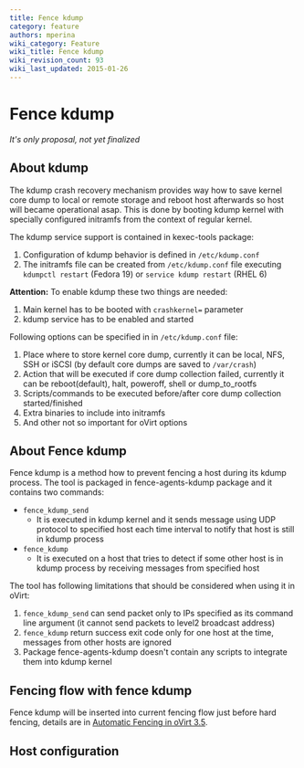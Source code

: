 ```yaml
---
title: Fence kdump
category: feature
authors: mperina
wiki_category: Feature
wiki_title: Fence kdump
wiki_revision_count: 93
wiki_last_updated: 2015-01-26
---
```


# Fence kdump

*It's only proposal, not yet finalized*

## About kdump

The kdump crash recovery mechanism provides way how to save kernel core dump to local or remote storage and reboot host afterwards so host will became operational asap. This is done by booting kdump kernel with specially configured initramfs from the context of regular kernel.

The kdump service support is contained in kexec-tools package:

1.  Configuration of kdump behavior is defined in `/etc/kdump.conf`
2.  The initramfs file can be created from `/etc/kdump.conf` file executing `kdumpctl restart` (Fedora 19) or `service kdump restart` (RHEL 6)

**Attention:** To enable kdump these two things are needed:

1.  Main kernel has to be booted with `crashkernel=` parameter
2.  kdump service has to be enabled and started

Following options can be specified in in `/etc/kdump.conf` file:

1.  Place where to store kernel core dump, currently it can be local, NFS, SSH or iSCSI (by default core dumps are saved to `/var/crash`)
2.  Action that will be executed if core dump collection failed, currently it can be reboot(default), halt, poweroff, shell or dump_to_rootfs
3.  Scripts/commands to be executed before/after core dump collection started/finished
4.  Extra binaries to include into initramfs
5.  And other not so important for oVirt options

## About Fence kdump

Fence kdump is a method how to prevent fencing a host during its kdump process. The tool is packaged in fence-agents-kdump package and it contains two commands:

*   `fence_kdump_send`
    -   It is executed in kdump kernel and it sends message using UDP protocol to specified host each time interval to notify that host is still in kdump process
*   `fence_kdump`
    -   It is executed on a host that tries to detect if some other host is in kdump process by receiving messages from specified host

The tool has following limitations that should be considered when using it in oVirt:

1.  `fence_kdump_send` can send packet only to IPs specified as its command line argument (it cannot send packets to level2 broadcast address)
2.  `fence_kdump` return success exit code only for one host at the time, messages from other hosts are ignored
3.  Package fence-agents-kdump doesn't contain any scripts to integrate them into kdump kernel

## Fencing flow with fence kdump

Fence kdump will be inserted into current fencing flow just before hard fencing, details are in [Automatic Fencing in oVirt 3.5](Automatic_Fencing#Automatic_Fencing_in_oVirt_3.5).

## Host configuration
